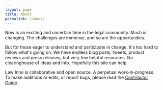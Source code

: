 ```yaml
---
layout: page
title: About
permalink: /about/
---
```


Now is an exciting and uncertain time in the legal community. Much is changing. The challenges are immense, and so are the opportunities.

But for those eager to understand and participate in change, it's too hard to follow what's going on. We have endless blog posts, tweets, product reviews and press releases, but very few helpful resources. No clearinghouse of ideas and info. Hopefully this site can help.

Law Inno is collaborative and open source. A perpetual work-in-progress. To make additions or edits, or report bugs, please read the [Contributor Guide](/contribute/). 




